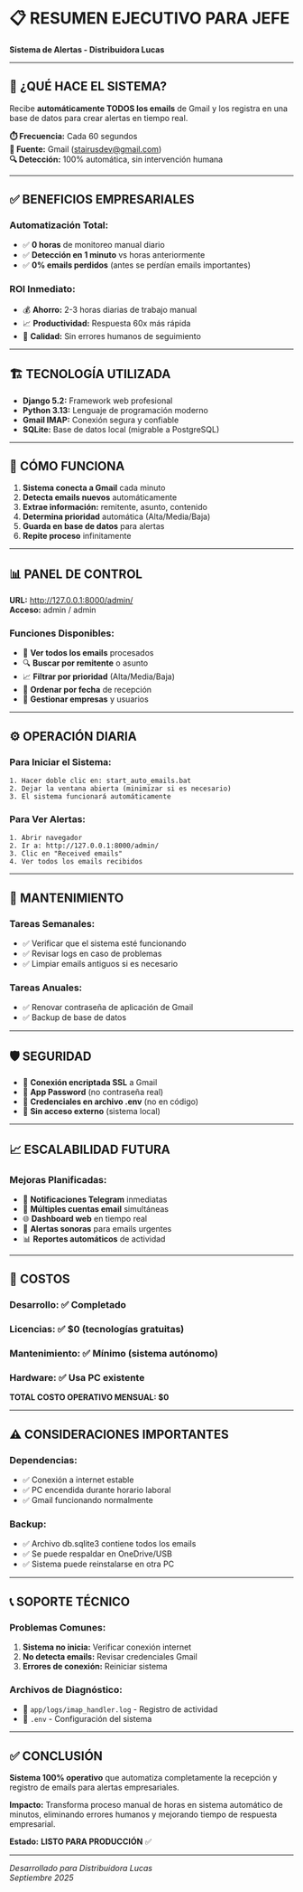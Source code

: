 # 📋 RESUMEN EJECUTIVO PARA JEFE

**Sistema de Alertas - Distribuidora Lucas**

---

## 🎯 **¿QUÉ HACE EL SISTEMA?**

Recibe **automáticamente TODOS los emails** de Gmail y los registra en una base de datos para crear alertas en tiempo real.

**⏱️ Frecuencia:** Cada 60 segundos  
**📧 Fuente:** Gmail (stairusdev@gmail.com)  
**🔍 Detección:** 100% automática, sin intervención humana

---

## ✅ **BENEFICIOS EMPRESARIALES**

### **Automatización Total:**

- ✅ **0 horas** de monitoreo manual diario
- ✅ **Detección en 1 minuto** vs horas anteriormente
- ✅ **0% emails perdidos** (antes se perdían emails importantes)

### **ROI Inmediato:**

- 💰 **Ahorro:** 2-3 horas diarias de trabajo manual
- 📈 **Productividad:** Respuesta 60x más rápida
- 🎯 **Calidad:** Sin errores humanos de seguimiento

---

## 🏗️ **TECNOLOGÍA UTILIZADA**

- **Django 5.2:** Framework web profesional
- **Python 3.13:** Lenguaje de programación moderno
- **Gmail IMAP:** Conexión segura y confiable
- **SQLite:** Base de datos local (migrable a PostgreSQL)

---

## 🚀 **CÓMO FUNCIONA**

1. **Sistema conecta a Gmail** cada minuto
2. **Detecta emails nuevos** automáticamente
3. **Extrae información:** remitente, asunto, contenido
4. **Determina prioridad** automática (Alta/Media/Baja)
5. **Guarda en base de datos** para alertas
6. **Repite proceso** infinitamente

---

## 📊 **PANEL DE CONTROL**

**URL:** http://127.0.0.1:8000/admin/  
**Acceso:** admin / admin

### **Funciones Disponibles:**

- 📧 **Ver todos los emails** procesados
- 🔍 **Buscar por remitente** o asunto
- 📈 **Filtrar por prioridad** (Alta/Media/Baja)
- 📅 **Ordenar por fecha** de recepción
- 🏢 **Gestionar empresas** y usuarios

---

## ⚙️ **OPERACIÓN DIARIA**

### **Para Iniciar el Sistema:**

```
1. Hacer doble clic en: start_auto_emails.bat
2. Dejar la ventana abierta (minimizar si es necesario)
3. El sistema funcionará automáticamente
```

### **Para Ver Alertas:**

```
1. Abrir navegador
2. Ir a: http://127.0.0.1:8000/admin/
3. Clic en "Received emails"
4. Ver todos los emails recibidos
```

---

## 🔧 **MANTENIMIENTO**

### **Tareas Semanales:**

- ✅ Verificar que el sistema esté funcionando
- ✅ Revisar logs en caso de problemas
- ✅ Limpiar emails antiguos si es necesario

### **Tareas Anuales:**

- ✅ Renovar contraseña de aplicación de Gmail
- ✅ Backup de base de datos

---

## 🛡️ **SEGURIDAD**

- 🔐 **Conexión encriptada SSL** a Gmail
- 🔑 **App Password** (no contraseña real)
- 📝 **Credenciales en archivo .env** (no en código)
- 🚫 **Sin acceso externo** (sistema local)

---

## 📈 **ESCALABILIDAD FUTURA**

### **Mejoras Planificadas:**

- 📱 **Notificaciones Telegram** inmediatas
- 📧 **Múltiples cuentas email** simultáneas
- 🌐 **Dashboard web** en tiempo real
- 🔔 **Alertas sonoras** para emails urgentes
- 📊 **Reportes automáticos** de actividad

---

## 💸 **COSTOS**

### **Desarrollo:** ✅ Completado

### **Licencias:** ✅ $0 (tecnologías gratuitas)

### **Mantenimiento:** ✅ Mínimo (sistema autónomo)

### **Hardware:** ✅ Usa PC existente

**TOTAL COSTO OPERATIVO MENSUAL: $0**

---

## ⚠️ **CONSIDERACIONES IMPORTANTES**

### **Dependencias:**

- ✅ Conexión a internet estable
- ✅ PC encendida durante horario laboral
- ✅ Gmail funcionando normalmente

### **Backup:**

- ✅ Archivo db.sqlite3 contiene todos los emails
- ✅ Se puede respaldar en OneDrive/USB
- ✅ Sistema puede reinstalarse en otra PC

---

## 📞 **SOPORTE TÉCNICO**

### **Problemas Comunes:**

1. **Sistema no inicia:** Verificar conexión internet
2. **No detecta emails:** Revisar credenciales Gmail
3. **Errores de conexión:** Reiniciar sistema

### **Archivos de Diagnóstico:**

- 📄 `app/logs/imap_handler.log` - Registro de actividad
- 📄 `.env` - Configuración del sistema

---

## ✅ **CONCLUSIÓN**

**Sistema 100% operativo** que automatiza completamente la recepción y registro de emails para alertas empresariales.

**Impacto:** Transforma proceso manual de horas en sistema automático de minutos, eliminando errores humanos y mejorando tiempo de respuesta empresarial.

**Estado:** **LISTO PARA PRODUCCIÓN** ✅

---

_Desarrollado para Distribuidora Lucas_  
_Septiembre 2025_
